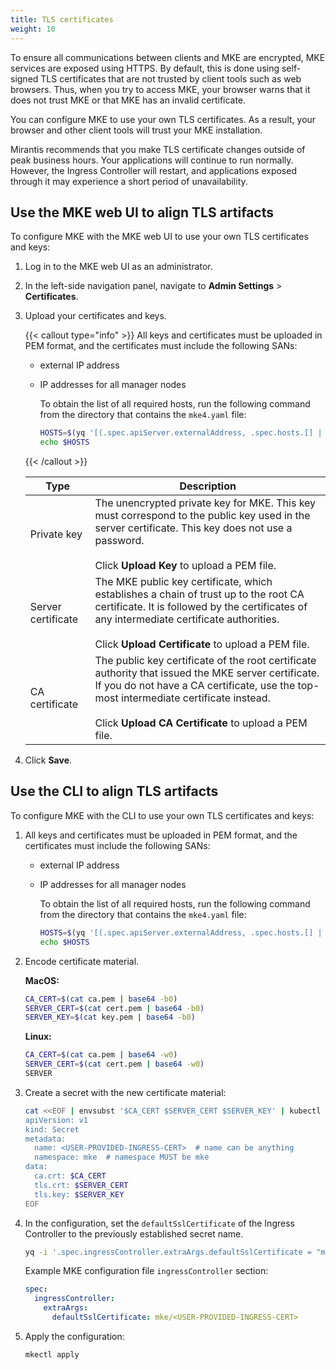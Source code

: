 ```yaml
---
title: TLS certificates
weight: 10
---
```


To ensure all communications between clients and MKE are encrypted, MKE
services are exposed using HTTPS. By default, this is done using self-signed
TLS certificates that are not trusted by client tools such as web browsers.
Thus, when you try to access MKE, your browser warns that it does not trust MKE
or that MKE has an invalid certificate.

You can configure MKE to use your own TLS certificates. As a result, your
browser and other client tools will trust your MKE installation.

Mirantis recommends that you make TLS certificate changes outside of peak business hours.
Your applications will continue to run normally. However, the Ingress
Controller will restart, and applications exposed through it may experience a
short period of unavailability.

## Use the MKE web UI to align TLS artifacts

To configure MKE with the MKE web UI to use your own TLS certificates and keys:

1. Log in to the MKE web UI as an administrator.

2. In the left-side navigation panel, navigate to **Admin Settings** > **Certificates**.

3. Upload your certificates and keys.

    {{< callout type="info" >}}
    All keys and certificates must be uploaded in PEM format, and the
    certificates must include the following SANs:
    - external IP address
    - IP addresses for all manager nodes

      To obtain the list of all required hosts, run the following command from
      the directory that contains the `mke4.yaml` file:

      ```bash
      HOSTS=$(yq '[(.spec.apiServer.externalAddress, .spec.hosts.[] | select(.role == "controller+worker") | .ssh.address)] | join(" ")' mke4.yaml)
      echo $HOSTS
      ```
    {{< /callout >}}
    
    | Type               | Description   |
    |--------------------|---------------|
    | Private key        | The unencrypted private key for MKE. This key must correspond to the public key used in the server certificate. This key does not use a password.<br/><br/>Click **Upload Key** to upload a PEM file.                                                       |
    | Server certificate | The MKE public key certificate, which establishes a chain of trust up to the root CA certificate. It is followed by the certificates of any intermediate certificate authorities.<br/><br/>Click **Upload Certificate** to upload a PEM file.               |
    | CA certificate     | The public key certificate of the root certificate authority that issued the MKE server certificate. If you do not have a CA certificate, use the top-most intermediate certificate instead.<br/><br/>Click **Upload CA Certificate** to upload a PEM file. |

4. Click **Save**.

## Use the CLI to align TLS artifacts

To configure MKE with the CLI to use your own TLS certificates and keys:

1. All keys and certificates must be uploaded in PEM format, and the
   certificates must include the following SANs:
   - external IP address
   - IP addresses for all manager nodes

     To obtain the list of all required hosts, run the following command from
     the directory that contains the `mke4.yaml` file:

     ```bash
     HOSTS=$(yq '[(.spec.apiServer.externalAddress, .spec.hosts.[] | select(.role == "controller+worker") | .ssh.address)] | join(" ")' mke4.yaml)
     echo $HOSTS
     ```
   
2. Encode certificate material.

   **MacOS:**

   ```bash
   CA_CERT=$(cat ca.pem | base64 -b0)
   SERVER_CERT=$(cat cert.pem | base64 -b0)
   SERVER_KEY=$(cat key.pem | base64 -b0)
   ```

   **Linux:**

   ```bash
   CA_CERT=$(cat ca.pem | base64 -w0)
   SERVER_CERT=$(cat cert.pem | base64 -w0)
   SERVER
   ```

3. Create a secret with the new certificate material:

   ```bash
   cat <<EOF | envsubst '$CA_CERT $SERVER_CERT $SERVER_KEY' | kubectl apply -f -
   apiVersion: v1
   kind: Secret
   metadata:
     name: <USER-PROVIDED-INGRESS-CERT>  # name can be anything
     namespace: mke  # namespace MUST be mke
   data:
     ca.crt: $CA_CERT
     tls.crt: $SERVER_CERT
     tls.key: $SERVER_KEY
   EOF
   ```

4. In the configuration, set the `defaultSslCertificate` of the Ingress
   Controller to the previously established secret name.

   ```bash
   yq -i '.spec.ingressController.extraArgs.defaultSslCertificate = "mke/user-provided-ingress-cert"' mke4.yaml
   ```

   Example MKE configuration file `ingressController` section:
    
   ```yaml
   spec:
     ingressController:
       extraArgs:
         defaultSslCertificate: mke/<USER-PROVIDED-INGRESS-CERT> 
   ```

5. Apply the configuration:

   ```bash
   mkectl apply
   ```